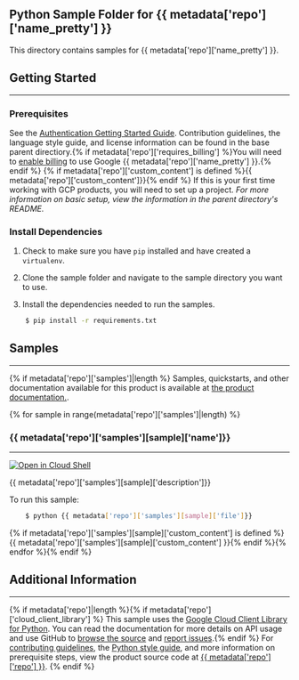 [//]: # "This README.md file is auto-generated, all changes to this file will be lost."
[//]: # "To regenerate it, use `python -m synthtool`."

## Python Sample Folder for {{ metadata['repo']['name_pretty'] }} 

This directory contains samples for {{ metadata['repo']['name_pretty'] }}.

## Getting Started
-------------------------------------------------------------------------------

### Prerequisites
See the [Authentication Getting Started Guide][authentication]. Contribution guidelines, the language style guide, and license information can be found in the base parent directiory.{% if metadata['repo']['requires_billing'] %}You will need to [enable billing][enable_billing] to use Google {{ metadata['repo']['name_pretty'] }}.{% endif %}
{% if metadata['repo']['custom_content'] is defined %}{{ metadata['repo']['custom_content']}}{% endif %}
If this is your first time working with GCP products, you will need to set up a project. *For more information on basic setup, view the information in the parent directory's README.*

### Install Dependencies

1. Check to make sure you have `pip` installed and have created a `virtualenv`.

1. Clone the sample folder and navigate to the sample directory you want to use.

1. Install the dependencies needed to run the samples.

```bash
    $ pip install -r requirements.txt
```

## Samples
-------------------------------------------------------------------------------
{% if metadata['repo']['samples']|length %}
Samples, quickstarts, and other documentation available for this product is available at <a href="{{ metadata['repo']['product_documentation'] }}">the product documentation.</a>.

{% for sample in range(metadata['repo']['samples']|length) %}
### {{ metadata['repo']['samples'][sample]['name']}}
-------------------------------------------------------------------------------

<a href="https://console.cloud.google.com/cloudshell/open?git_repo=https://github.com/{{ metadata['repo']['repo'] }}&page=editor&open_in_editor={{ metadata['repo']['samples'][sample]['file'] }}">
         <img alt="Open in Cloud Shell" src="http://gstatic.com/cloudssh/images/open-btn.png">
</a>

{{ metadata['repo']['samples'][sample]['description']}}

To run this sample:

```bash
    $ python {{ metadata['repo']['samples'][sample]['file']}}
```
{% if metadata['repo']['samples'][sample]['custom_content'] is defined %}{{ metadata['repo']['samples'][sample]['custom_content'] }}{% endif %}{% endfor %}{% endif %}

## Additional Information
-------------------------------------------------------------------------------
{% if metadata['repo']|length %}{% if metadata['repo']['cloud_client_library'] %}
This sample uses the [Google Cloud Client Library for Python][client_library_python].
You can read the documentation for more details on API usage and use GitHub
to [browse the source][source] and  [report issues][issues].{% endif %}
For [contributing guidelines][contrib_guide], the [Python style guide][py_style], and more information on prerequisite steps, view
the product source code at <a href="https://github.com/{{ metadata['repo']['repo'] }}">{{ metadata['repo']['repo'] }}</a>.
{% endif %}

[authentication]: https://cloud.google.com/docs/authentication/getting-started
[enable_billing]:https://cloud.google.com/apis/docs/getting-started#enabling_billing
[client_library_python]: https://googlecloudplatform.github.io/google-cloud-python/
[source]: https://github.com/GoogleCloudPlatform/google-cloud-python
[issues]: https://github.com/GoogleCloudPlatform/google-cloud-python/issues
[contrib_guide]: https://github.com/googleapis/google-cloud-python/blob/master/CONTRIBUTING.rst
[py_style]: http://google.github.io/styleguide/pyguide.html
